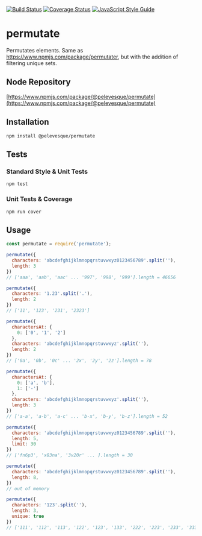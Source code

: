 [![Build Status](https://travis-ci.org/pelevesque/permutate.svg?branch=master)](https://travis-ci.org/pelevesque/permutate)
[![Coverage Status](https://coveralls.io/repos/github/pelevesque/permutate/badge.svg?branch=master)](https://coveralls.io/github/pelevesque/permutate?branch=master)
[![JavaScript Style Guide](https://img.shields.io/badge/code_style-standard-brightgreen.svg)](https://standardjs.com)

# permutate

Permutates elements. Same as https://www.npmjs.com/package/permutater, but with the addition of filtering unique sets.

## Node Repository

[https://www.npmjs.com/package/@pelevesque/permutate](https://www.npmjs.com/package/@pelevesque/permutate)

## Installation

`npm install @pelevesque/permutate`

## Tests

### Standard Style & Unit Tests

`npm test`

### Unit Tests & Coverage

`npm run cover`

## Usage

```js
const permutate = require('permutate');
```

```js
permutate({
  characters: 'abcdefghijklmnopqrstuvwxyz0123456789'.split(''),
  length: 3
})
// ['aaa', 'aab', 'aac' ... '997', '998', '999'].length = 46656
```

```js
permutate({
  characters: '1.23'.split('.'),
  length: 2
})
// ['11', '123', '231', '2323']
```

```js
permutate({
  charactersAt: {
    0: ['0', '1', '2']
  },
  characters: 'abcdefghijklmnopqrstuvwxyz'.split(''),
  length: 2
})
// ['0a', '0b', '0c' ... '2x', '2y', '2z'].length = 78
```

```js
permutate({
  charactersAt: {
    0: ['a', 'b'],
    1: ['-']
  },
  characters: 'abcdefghijklmnopqrstuvwxyz'.split(''),
  length: 3
})
// ['a-a', 'a-b', 'a-c' ... 'b-x', 'b-y', 'b-z'].length = 52
```

```js
permutate({
  characters: 'abcdefghijklmnopqrstuvwxyz0123456789'.split(''),
  length: 5,
  limit: 30
})
// ['fn6p3', 'x83na', '3v20r' ... ].length = 30
```

```js
permutate({
  characters: 'abcdefghijklmnopqrstuvwxyz0123456789'.split(''),
  length: 8,
})
// out of memory
```

```js
permutate({
  characters: '123'.split(''),
  length: 3,
  unique: true
})
// ['111', '112', '113', '122', '123', '133', '222', '223', '233', '333' ]
```
